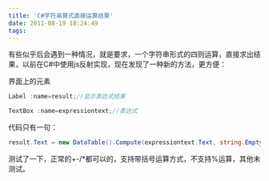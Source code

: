 ```yaml
---
title: 'C#字符串算式直接运算结果'
date: 2011-08-19 18:24:49
tags:
---
```


有些似乎后会遇到一种情况，就是要求，一个字符串形式的四则运算，直接求出结果，以前在C#中使用js反射实现，现在发现了一种新的方法，更方便：

界面上的元素
~~~csharp
Label :name=result;//显示表达式结果

TextBox :name=expressiontext;//表达式
~~~
代码只有一句：

~~~csharp
result.Text = new DataTable().Compute(expressiontext.Text, string.Empty).ToString();
~~~

测试了一下，正常的+-/*都可以的，支持带括号运算方式，不支持%运算，其他未测试。